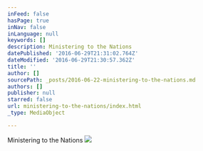 ```yaml
---
inFeed: false
hasPage: true
inNav: false
inLanguage: null
keywords: []
description: Ministering to the Nations
datePublished: '2016-06-29T21:31:02.764Z'
dateModified: '2016-06-29T21:30:57.362Z'
title: ''
author: []
sourcePath: _posts/2016-06-22-ministering-to-the-nations.md
authors: []
publisher: null
starred: false
url: ministering-to-the-nations/index.html
_type: MediaObject

---
```

Ministering to the Nations
![](https://the-grid-user-content.s3-us-west-2.amazonaws.com/3a663167-4d2a-42e6-8b57-96914394d7e9.jpg)